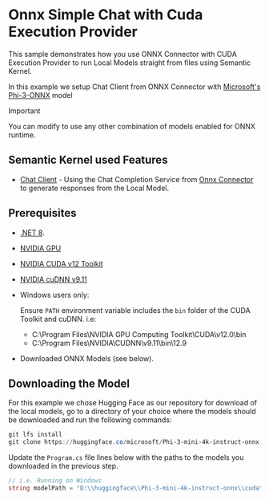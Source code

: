 # Onnx Simple Chat with Cuda Execution Provider

This sample demonstrates how you use ONNX Connector with CUDA Execution Provider to run Local Models straight from files using Semantic Kernel.

In this example we setup Chat Client from ONNX Connector with [Microsoft's Phi-3-ONNX](https://huggingface.co/microsoft/Phi-3-mini-4k-instruct-onnx) model 

> [!IMPORTANT]
> You can modify to use any other combination of models enabled for ONNX runtime.

## Semantic Kernel used Features

- [Chat Client](https://github.com/microsoft/semantic-kernel/blob/main/dotnet/src/SemanticKernel.Abstractions/AI/ChatCompletion/IChatCompletionService.cs) - Using the Chat Completion Service from [Onnx Connector](https://github.com/microsoft/semantic-kernel/blob/main/dotnet/src/Connectors/Connectors.Onnx/OnnxRuntimeGenAIChatCompletionService.cs) to generate responses from the Local Model.

## Prerequisites

- [.NET 8](https://dotnet.microsoft.com/download/dotnet/8.0).
- [NVIDIA GPU](https://www.nvidia.com/en-us/geforce/graphics-cards)
- [NVIDIA CUDA v12 Toolkit](https://developer.nvidia.com/cuda-12-0-0-download-archive)
- [NVIDIA cuDNN v9.11](https://developer.nvidia.com/cudnn-9-11-0-download-archive)
- Windows users only: 
  
  Ensure `PATH` environment variable includes the `bin` folder of the CUDA Toolkit and cuDNN. 
    i.e:
    - C:\Program Files\NVIDIA GPU Computing Toolkit\CUDA\v12.0\bin
    - C:\Program Files\NVIDIA\CUDNN\v9.11\bin\12.9

- Downloaded ONNX Models (see below).

## Downloading the Model

For this example we chose Hugging Face as our repository for download of the local models, go to a directory of your choice where the models should be downloaded and run the following commands:

```powershell
git lfs install
git clone https://huggingface.co/microsoft/Phi-3-mini-4k-instruct-onnx
```

Update the `Program.cs` file lines below with the paths to the models you downloaded in the previous step.

```csharp
// i.e. Running on Windows
string modelPath = "D:\\huggingface\\Phi-3-mini-4k-instruct-onnx\\cuda\\cuda-int4-rtn-block-32";
```

